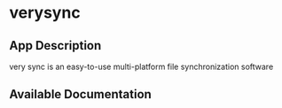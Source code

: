 # verysync

## App Description

very sync is an easy-to-use multi-platform file synchronization software

## Available Documentation


